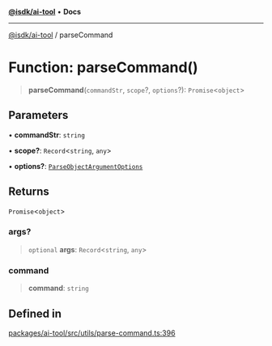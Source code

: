 [**@isdk/ai-tool**](../README.md) • **Docs**

***

[@isdk/ai-tool](../globals.md) / parseCommand

# Function: parseCommand()

> **parseCommand**(`commandStr`, `scope`?, `options`?): `Promise`\<`object`\>

## Parameters

• **commandStr**: `string`

• **scope?**: `Record`\<`string`, `any`\>

• **options?**: [`ParseObjectArgumentOptions`](../interfaces/ParseObjectArgumentOptions.md)

## Returns

`Promise`\<`object`\>

### args?

> `optional` **args**: `Record`\<`string`, `any`\>

### command

> **command**: `string`

## Defined in

[packages/ai-tool/src/utils/parse-command.ts:396](https://github.com/isdk/ai-tool.js/blob/e324043799402aa2caa41711a9168487ab85c166/src/utils/parse-command.ts#L396)
